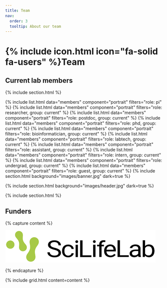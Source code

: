```yaml
---
title: Team
nav:
  order: 3
  tooltip: About our team
---
```


# {% include icon.html icon="fa-solid fa-users" %}Team

## Current lab members

{% include section.html %}

{% include list.html data="members" component="portrait" filters="role: pi" %}
{% include list.html data="members" component="portrait" filters="role: researcher, group: current" %}
{% include list.html data="members" component="portrait" filters="role: postdoc, group: current" %}
{% include list.html data="members" component="portrait" filters="role: phd, group: current" %}
{% include list.html data="members" component="portrait" filters="role: bioinformatician, group: current" %}
{% include list.html data="members" component="portrait" filters="role: labtech, group: current" %}
{% include list.html data="members" component="portrait" filters="role: assistant, group: current" %}
{% include list.html data="members" component="portrait" filters="role: intern, group: current" %}
{% include list.html data="members" component="portrait" filters="role: undergrad, group: current" %}
{% include list.html data="members" component="portrait" filters="role: guest, group: current" %}
{% include section.html background="images/banner.jpg" dark=true %}

{% include section.html background="images/header.jpg" dark=true %}

{% include section.html %}

## Funders

{% capture content %}

[![SciLifeLab](/images/scilife_logo.png)](https://www.scilifelab.se/research/#fellows)


{% endcapture %}

{% include grid.html  content=content %}


